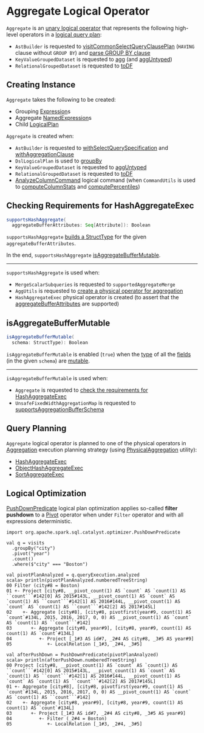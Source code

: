 # Aggregate Logical Operator

`Aggregate` is an [unary logical operator](LogicalPlan.md#UnaryNode) that represents the following high-level operators in a [logical query plan](LogicalPlan.md):

* `AstBuilder` is requested to [visitCommonSelectQueryClausePlan](../sql/AstBuilder.md#visitCommonSelectQueryClausePlan) (`HAVING` clause without `GROUP BY`) and [parse GROUP BY clause](../sql/AstBuilder.md#withAggregationClause)
* `KeyValueGroupedDataset` is requested to [agg](../basic-aggregation/KeyValueGroupedDataset.md#agg) (and [aggUntyped](../basic-aggregation/KeyValueGroupedDataset.md#aggUntyped))
* `RelationalGroupedDataset` is requested to [toDF](../basic-aggregation/RelationalGroupedDataset.md#toDF)

## Creating Instance

`Aggregate` takes the following to be created:

* <span id="groupingExpressions"> Grouping [Expression](../expressions/Expression.md)s
* <span id="aggregateExpressions"> Aggregate [NamedExpression](../expressions/NamedExpression.md)s
* <span id="child"> Child [LogicalPlan](LogicalPlan.md)

`Aggregate` is created when:

* `AstBuilder` is requested to [withSelectQuerySpecification](../sql/AstBuilder.md#withSelectQuerySpecification) and [withAggregationClause](../sql/AstBuilder.md#withAggregationClause)
* `DslLogicalPlan` is used to [groupBy](../catalyst-dsl/DslLogicalPlan.md#groupBy)
* `KeyValueGroupedDataset` is requested to [aggUntyped](../basic-aggregation/KeyValueGroupedDataset.md#aggUntyped)
* `RelationalGroupedDataset` is requested to [toDF](../basic-aggregation/RelationalGroupedDataset.md#toDF)
* [AnalyzeColumnCommand](AnalyzeColumnCommand.md) logical command (when `CommandUtils` is used to [computeColumnStats](../CommandUtils.md#computeColumnStats) and [computePercentiles](../CommandUtils.md#computePercentiles))

## <span id="supportsHashAggregate"> Checking Requirements for HashAggregateExec

```scala
supportsHashAggregate(
  aggregateBufferAttributes: Seq[Attribute]): Boolean
```

`supportsHashAggregate` [builds a StructType](../types/StructType.md#fromAttributes) for the given `aggregateBufferAttributes`.

In the end, `supportsHashAggregate` [isAggregateBufferMutable](#isAggregateBufferMutable).

---

`supportsHashAggregate` is used when:

* `MergeScalarSubqueries` is requested to `supportedAggregateMerge`
* `AggUtils` is requested to [create a physical operator for aggregation](../AggUtils.md#createAggregate)
* `HashAggregateExec` physical operator is created (to assert that the [aggregateBufferAttributes](../physical-operators/HashAggregateExec.md#aggregateBufferAttributes) are supported)

## <span id="isAggregateBufferMutable"> isAggregateBufferMutable

```scala
isAggregateBufferMutable(
  schema: StructType): Boolean
```

`isAggregateBufferMutable` is enabled (`true`) when the [type](../types/StructField.md#dataType) of all the [fields](../types/StructField.md) (in the given `schema`) are [mutable](../UnsafeRow.md#isMutable).

---

`isAggregateBufferMutable` is used when:

* `Aggregate` is requested to [check the requirements for HashAggregateExec](#supportsHashAggregate)
* `UnsafeFixedWidthAggregationMap` is requested to [supportsAggregationBufferSchema](../UnsafeFixedWidthAggregationMap.md#supportsAggregationBufferSchema)

## Query Planning

`Aggregate` logical operator is planned to one of the physical operators in [Aggregation](../execution-planning-strategies/Aggregation.md) execution planning strategy (using [PhysicalAggregation](../PhysicalAggregation.md) utility):

* [HashAggregateExec](../physical-operators/HashAggregateExec.md)
* [ObjectHashAggregateExec](../physical-operators/ObjectHashAggregateExec.md)
* [SortAggregateExec](../physical-operators/SortAggregateExec.md)

## Logical Optimization

[PushDownPredicate](../logical-optimizations/PushDownPredicate.md) logical plan optimization applies so-called **filter pushdown** to a [Pivot](Pivot.md) operator when under `Filter` operator and with all expressions deterministic.

```text
import org.apache.spark.sql.catalyst.optimizer.PushDownPredicate

val q = visits
  .groupBy("city")
  .pivot("year")
  .count()
  .where($"city" === "Boston")

val pivotPlanAnalyzed = q.queryExecution.analyzed
scala> println(pivotPlanAnalyzed.numberedTreeString)
00 Filter (city#8 = Boston)
01 +- Project [city#8, __pivot_count(1) AS `count` AS `count(1) AS ``count```#142[0] AS 2015#143L, __pivot_count(1) AS `count` AS `count(1) AS ``count```#142[1] AS 2016#144L, __pivot_count(1) AS `count` AS `count(1) AS ``count```#142[2] AS 2017#145L]
02    +- Aggregate [city#8], [city#8, pivotfirst(year#9, count(1) AS `count`#134L, 2015, 2016, 2017, 0, 0) AS __pivot_count(1) AS `count` AS `count(1) AS ``count```#142]
03       +- Aggregate [city#8, year#9], [city#8, year#9, count(1) AS count(1) AS `count`#134L]
04          +- Project [_1#3 AS id#7, _2#4 AS city#8, _3#5 AS year#9]
05             +- LocalRelation [_1#3, _2#4, _3#5]

val afterPushDown = PushDownPredicate(pivotPlanAnalyzed)
scala> println(afterPushDown.numberedTreeString)
00 Project [city#8, __pivot_count(1) AS `count` AS `count(1) AS ``count```#142[0] AS 2015#143L, __pivot_count(1) AS `count` AS `count(1) AS ``count```#142[1] AS 2016#144L, __pivot_count(1) AS `count` AS `count(1) AS ``count```#142[2] AS 2017#145L]
01 +- Aggregate [city#8], [city#8, pivotfirst(year#9, count(1) AS `count`#134L, 2015, 2016, 2017, 0, 0) AS __pivot_count(1) AS `count` AS `count(1) AS ``count```#142]
02    +- Aggregate [city#8, year#9], [city#8, year#9, count(1) AS count(1) AS `count`#134L]
03       +- Project [_1#3 AS id#7, _2#4 AS city#8, _3#5 AS year#9]
04          +- Filter (_2#4 = Boston)
05             +- LocalRelation [_1#3, _2#4, _3#5]
```
